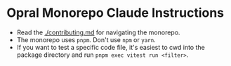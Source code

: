 # Opral Monorepo Claude Instructions

- Read the [./contributing.md](./contributing.md) for navigating the monorepo.
- The monorepo uses `pnpm`. Don't use `npm` or `yarn`.
- If you want to test a specific code file, it's easiest to cwd into the package directory and run `pnpm exec vitest run <filter>`.
